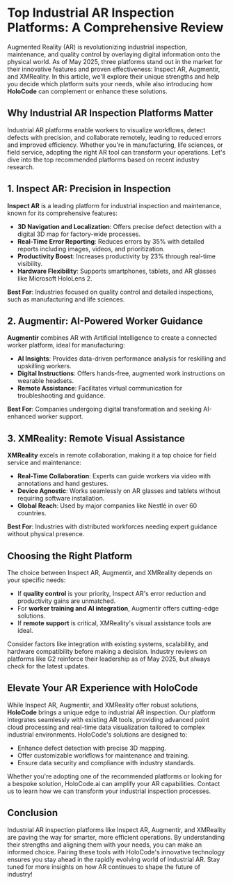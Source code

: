 # Top Industrial AR Inspection Platforms: A Comprehensive Review

Augmented Reality (AR) is revolutionizing industrial inspection, maintenance, and quality control by overlaying digital information onto the physical world. As of May 2025, three platforms stand out in the market for their innovative features and proven effectiveness: Inspect AR, Augmentir, and XMReality. In this article, we'll explore their unique strengths and help you decide which platform suits your needs, while also introducing how **HoloCode** can complement or enhance these solutions.

## Why Industrial AR Inspection Platforms Matter

Industrial AR platforms enable workers to visualize workflows, detect defects with precision, and collaborate remotely, leading to reduced errors and improved efficiency. Whether you're in manufacturing, life sciences, or field service, adopting the right AR tool can transform your operations. Let's dive into the top recommended platforms based on recent industry research.

## 1. Inspect AR: Precision in Inspection

**Inspect AR** is a leading platform for industrial inspection and maintenance, known for its comprehensive features:
- **3D Navigation and Localization**: Offers precise defect detection with a digital 3D map for factory-wide processes.
- **Real-Time Error Reporting**: Reduces errors by 35% with detailed reports including images, videos, and prioritization.
- **Productivity Boost**: Increases productivity by 23% through real-time visibility.
- **Hardware Flexibility**: Supports smartphones, tablets, and AR glasses like Microsoft HoloLens 2.

**Best For**: Industries focused on quality control and detailed inspections, such as manufacturing and life sciences.

## 2. Augmentir: AI-Powered Worker Guidance

**Augmentir** combines AR with Artificial Intelligence to create a connected worker platform, ideal for manufacturing:
- **AI Insights**: Provides data-driven performance analysis for reskilling and upskilling workers.
- **Digital Instructions**: Offers hands-free, augmented work instructions on wearable headsets.
- **Remote Assistance**: Facilitates virtual communication for troubleshooting and guidance.

**Best For**: Companies undergoing digital transformation and seeking AI-enhanced worker support.

## 3. XMReality: Remote Visual Assistance

**XMReality** excels in remote collaboration, making it a top choice for field service and maintenance:
- **Real-Time Collaboration**: Experts can guide workers via video with annotations and hand gestures.
- **Device Agnostic**: Works seamlessly on AR glasses and tablets without requiring software installation.
- **Global Reach**: Used by major companies like Nestlé in over 60 countries.

**Best For**: Industries with distributed workforces needing expert guidance without physical presence.

## Choosing the Right Platform

The choice between Inspect AR, Augmentir, and XMReality depends on your specific needs:
- If **quality control** is your priority, Inspect AR's error reduction and productivity gains are unmatched.
- For **worker training and AI integration**, Augmentir offers cutting-edge solutions.
- If **remote support** is critical, XMReality's visual assistance tools are ideal.

Consider factors like integration with existing systems, scalability, and hardware compatibility before making a decision. Industry reviews on platforms like G2 reinforce their leadership as of May 2025, but always check for the latest updates.

## Elevate Your AR Experience with HoloCode

While Inspect AR, Augmentir, and XMReality offer robust solutions, **HoloCode** brings a unique edge to industrial AR inspection. Our platform integrates seamlessly with existing AR tools, providing advanced point cloud processing and real-time data visualization tailored to complex industrial environments. HoloCode's solutions are designed to:
- Enhance defect detection with precise 3D mapping.
- Offer customizable workflows for maintenance and training.
- Ensure data security and compliance with industry standards.

Whether you're adopting one of the recommended platforms or looking for a bespoke solution, HoloCode.ai can amplify your AR capabilities. Contact us to learn how we can transform your industrial inspection processes.

## Conclusion

Industrial AR inspection platforms like Inspect AR, Augmentir, and XMReality are paving the way for smarter, more efficient operations. By understanding their strengths and aligning them with your needs, you can make an informed choice. Pairing these tools with HoloCode's innovative technology ensures you stay ahead in the rapidly evolving world of industrial AR. Stay tuned for more insights on how AR continues to shape the future of industry! 